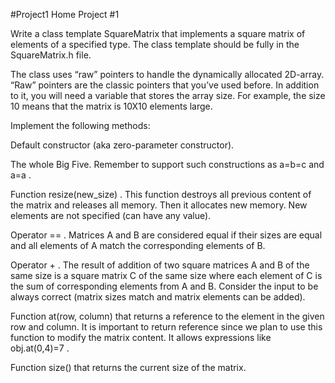 #Project1
Home Project #1


Write a class template SquareMatrix that implements a square matrix of elements of a specified type. The class template should be fully in the SquareMatrix.h file.

The class uses “raw” pointers to handle the dynamically allocated 2D-array. “Raw” pointers are the classic pointers that you’ve used before. In addition to it, you will need a variable that stores the array size. For example, the size 10 means that the matrix is 10X10 elements large.

Implement the following methods:

Default constructor (aka zero-parameter constructor).

The whole Big Five.
Remember to support such constructions as a=b=c and a=a .

Function resize(new_size) . This function destroys all previous content of the matrix and releases all memory. Then it allocates new memory. New elements are not specified (can have any value).

Operator == . Matrices A and B are considered equal if their sizes are equal and all elements of A match the corresponding elements of B.

Operator + . The result of addition of two square matrices A and B of the same size is a square matrix C of the same size where each element of C is the sum of corresponding elements from A and B.
Consider the input to be always correct (matrix sizes match and matrix elements can be added).

Function at(row, column) that returns a reference to the element in the given row and column. It is important to return reference since we plan to use this function to modify the matrix content. It allows expressions like obj.at(0,4)=7 .

Function size() that returns the current size of the matrix.
